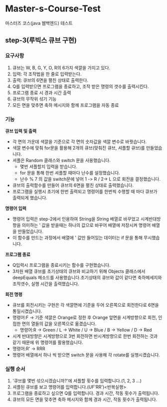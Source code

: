 # Master-s-Course-Test
마스터즈 코스(java 웹백엔드) 테스트

## step-3(루빅스 큐브 구현)
### 요구사항
1. 큐브는 W, B, G, Y, O, R의 6가지 색깔을 가지고 있다.
2. 입력: 각 조작법을 한 줄로 입력받는다.
3. 출력: 큐브의 6면을 펼친 상태로 출력한다.
4. Q를 입력받으면 프로그램을 종료하고, 조작 받은 명령의 갯수를 출력시킨다.
5. 프로그램 종료 시 경과 시간 출력
6. 큐브의 무작위 섞기 기능
7. 모든 면을 맞추면 축하 메시지와 함께 프로그램을 자동 종료

### 기능
**큐브 입력 및 출력**
- 각 면의 가운데 색깔을 기준으로 각 면의 숫자값을 색깔 변수로 바꿧습니다.
- 색깔 변수에 맞춰 for문을 활용해 2개의 큐브(맞춰진 큐브, 셔플할 큐브)를 만들었습니다.
- 셔플은 Random 클래스와 switch 문을 사용했습니다.
  - 몇번 셔플할지 입력을 받습니다.
  - for 문을 통해 한번 셔플할 때마다 난수를 설정했습니다.
  - 난수 % 7 의 값을 switch문에 넣어 1 -> R / 2-> L 으로 회전을 결정했습니다.
- 큐브의 출력함수를 만들어 큐브의 6면을 펼친 상태로 출력했습니다. 
- 프로그램을 실행시 초기에 한번 출력되고 명령어를 한번씩 수행할 때 마다 큐브가 출력되게 했습니다.

**명령어 입력**
- 명령어 입력은 step-2에서 인용하여 String을 String 배열로 바꾸었고 시계반대방향을 의미하는 ' 값을 받을때는 하나의 값으로 바꾸어 배열에 저장시켜 명령어 배열을 만들었습니다.
- 이 함수를 만드는 과정에서 배열에 ' 값만 들어있는 데이터는 if 문을 통해 무시했습니다.

**프로그램 종료**
- Q입력시 프로그램을 종료시키는 함수를 구현했습니다.
- 3차원 배열 큐브를 초기상태의 큐브와 비교하기 위해 Objects 클래스에서 deepEquals 메소드를 사용했습니다.초기상태의 큐브와 값이 같다면 축하메세지와 조작갯수, 실행 시간을 출력했습니다.

**회전 명령**
- 큐브를 회전시키는 구현은 각 색깔면에 기준을 두어 오른쪽으로 회전한다로 6면을 통일시켰습니다.
- 명령어:F -> 기준 색깔은 Orange로 정한 후 Orange 앞면을 시계방향으로 회전, 인접한 면의 열들의 값을 오른쪽으로 옮겼습니다.
  - 명령어:R -> Green / L -> White / U -> Blue / B -> Yellow / D -> Red
- 시계 반대방향은 시계방향으로 3번 회전하면 반시계방향으로 한번 회전하는 것과 같기 때문에 위 명령어를 활용했습니다.
- 명령어:R' -> RRR
- 명령어 배열에서 하나 씩 받으면 switch 문을 사용해 각 rotate를 실행시켰습니다.

### 실행 순서
1. '큐브를 몇번 섞으시겠습니까?'에 셔플할 횟수를 입력합니다.(1, 2, 3 ...)
2. 셔플된 큐브를 보고 명령어를 입력합니다.(UF'RR')<반복실행>
3. 프로그램을 종료하고 싶으면 Q를 입력합니다. 경과 시간, 작동 횟수가 출력됩니다.
4. 큐브의 모든 면을 맞추면 축하 메시지와 함께 경과 시간, 작동 횟수가 출력됩니다.

